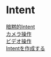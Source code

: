 # Intent

[暗黙的Intent](intent01.md)<br>
[カメラ操作](intent03.md)<br>
[ビデオ操作](intent04.md)<br>
[Intentを作成する](intent05.md)<br>


